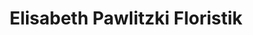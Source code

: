 ---
title: "Elisabeth Pawlitzki Floristik"
url: /nuernberg/elisabeth-pawlitzki-floristik/
shop: Blumen
---